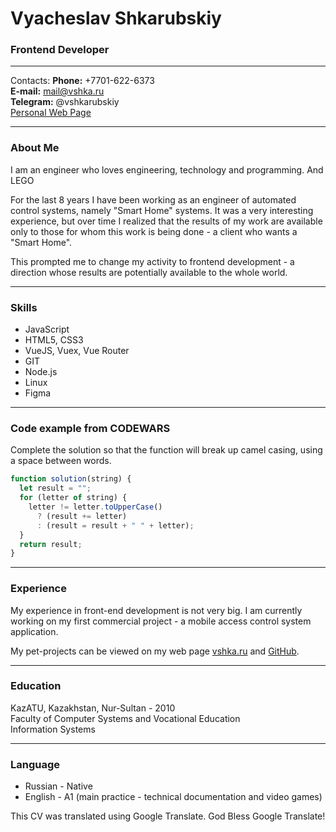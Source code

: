 # Vyacheslav Shkarubskiy

### Frontend Developer

---

Contacts:
**Phone:** +7701-622-6373<br>
**E-mail:** mail@vshka.ru<br>
**Telegram:** @vshkarubskiy<br>
[Personal Web Page](https://vshka.ru)

---

### About Me

I am an engineer who loves engineering, technology and programming. And LEGO<br>

For the last 8 years I have been working as an engineer of automated control systems, namely "Smart Home" systems. It was a very interesting experience, but over time I realized that the results of my work are available only to those for whom this work is being done - a client who wants a "Smart Home".<br>

This prompted me to change my activity to frontend development - a direction whose results are potentially available to the whole world.<br>

---

### Skills

- JavaScript
- HTML5, CSS3
- VueJS, Vuex, Vue Router
- GIT
- Node.js
- Linux
- Figma

---

### Code example from CODEWARS

Complete the solution so that the function will break up camel casing, using a space between words.

```javascript
function solution(string) {
  let result = "";
  for (letter of string) {
    letter != letter.toUpperCase()
      ? (result += letter)
      : (result = result + " " + letter);
  }
  return result;
}
```

---

### Experience

My experience in front-end development is not very big. I am currently working on my first commercial project - a mobile access control system application. <br>

My pet-projects can be viewed on my web page [vshka.ru](https://vshka.ru) and [GitHub](https://github.com/shkarubskiy).

---

### Education

KazATU, Kazakhstan, Nur-Sultan - 2010<br>
Faculty of Computer Systems and Vocational Education<br>
Information Systems<br>

---

### Language

- Russian - Native
- English - A1 (main practice - technical documentation and video games)

This CV was translated using Google Translate. God Bless Google Translate!


